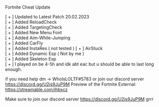 Fortnite Cheat Update

[ + ] Updated to Latest Patch 20.02.2023                                                                                                                                 
[ + ] Added ReloadCheck                                                                                                                                                   
[ + ] Added TargetingCheck                                                                                                                                               
[ + ] Added New Menu Font                                                                                                                                                 
[ + ] Added Aim-While-Jumping                                                                                                                             
[ + ] Added CarFly                                                                                                                                                     
[ + ] Added InstaRes ( not tested )                                                                                                                                       [ + ] AirStuck                                                                                                                                                           
[ + ] Added Dynamic Esp ( Not by me )                                                                                                                                     
[ + ] Added Skeleton Esp                                                                                                                                                 
[ + ] I played on be 4-5h and idk abt eac but u should be able to last long enough.

if you need help dm -> WhoIsLOLTF#5783 or join our discord server https://discord.gg/U2js9JuP9M Preview of the Fortnite External: https://streamable.com/ihbxcz

Make sure to join our discord server https://discord.gg/U2js9JuP9M grrr
